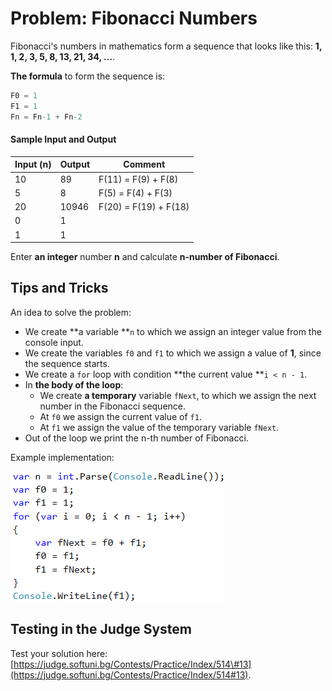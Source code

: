 # Problem: Fibonacci Numbers

Fibonacci's numbers in mathematics form a sequence that looks like this:  **1, 1, 2, 3, 5, 8, 13, 21, 34, …**.

**The formula** to form the sequence is:

```csharp
F0 = 1
F1 = 1
Fn = Fn-1 + Fn-2
```

#### Sample Input and Output

| Input \(n\) | Output | Comment |
| --- | --- | --- |
| 10 | 89 | F\(11\) = F\(9\) + F\(8\) |
| 5 | 8 | F\(5\) = F\(4\) + F\(3\) |
| 20 | 10946 | F\(20\) = F\(19\) + F\(18\) |
| 0 | 1 |  |
| 1 | 1 |  |

Enter **an integer** number **n** and calculate **n-number of Fibonacci**.

## Tips and Tricks

An idea to solve the problem:

* We create **a variable **`n` to which we assign an integer value from the console input.
* We create the variables `f0` and `f1` to which we assign a value of **1**, since the sequence starts.
* We create a `for` loop with condition **the current value **`i < n - 1`.
* In **the body of the loop**:
  * We create **a temporary** variable `fNext`, to which we assign the next number in the Fibonacci sequence.
  * At `f0` we assign the current value of `f1`.
  * At `f1` we assign the value of the temporary variable `fNext`.
* Out of the loop we print the n-th number of Fibonacci.

Example implementation:

![](/assets/chapter-7-images/12.Fibonacci-01.png)

## Testing in the Judge System

Test your solution here: [https://judge.softuni.bg/Contests/Practice/Index/514\#13](https://judge.softuni.bg/Contests/Practice/Index/514#13).

